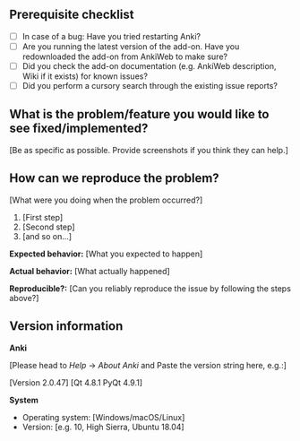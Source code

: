 
## Prerequisite checklist

* [ ] In case of a bug: Have you tried restarting Anki?
* [ ] Are you running the latest version of the add-on. Have you redownloaded the add-on from AnkiWeb to make sure?
* [ ] Did you check the add-on documentation (e.g. AnkiWeb description, Wiki if it exists) for known issues?
* [ ] Did you perform a cursory search through the existing issue reports?

## What is the problem/feature you would like to see fixed/implemented?

[Be as specific as possible. Provide screenshots if you think they can help.]

## How can we reproduce the problem?

[What were you doing when the problem occurred?]

1. [First step]
2. [Second step]
3. [and so on...]

**Expected behavior:** [What you expected to happen]

**Actual behavior:** [What actually happened]

**Reproducible?:** [Can you reliably reproduce the issue by following the steps above?]

## Version information

**Anki**

[Please head to *Help* → *About Anki* and Paste the version string here, e.g.:]

[Version 2.0.47]
[Qt 4.8.1 PyQt 4.9.1]

**System**

- Operating system: [Windows/macOS/Linux]
- Version: [e.g. 10, High Sierra, Ubuntu 18.04]
